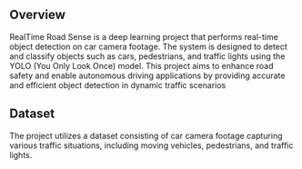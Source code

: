 ## Overview
RealTime Road Sense is a deep learning project that performs real-time object detection on car camera footage. The system is designed to detect and classify objects such as cars, pedestrians, and traffic lights using the YOLO (You Only Look Once) model. This project aims to enhance road safety and enable autonomous driving applications by providing accurate and efficient object detection in dynamic traffic scenarios
## Dataset
The project utilizes a dataset consisting of car camera footage capturing various traffic situations, including moving vehicles, pedestrians, and traffic lights.
